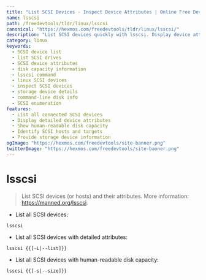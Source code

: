 ```yaml
---
title: "List SCSI Devices - Inspect Device Attributes | Online Free DevTools by Hexmos"
name: lsscsi
path: /freedevtools/tldr/linux/lsscsi
canonical: "https://hexmos.com/freedevtools/tldr/linux/lsscsi/"
description: "List SCSI devices quickly with lsscsi. Display device attributes and disk capacity. Free online tool, no registration required. Use it for disk management."
category: linux
keywords:
  - SCSI device list
  - list SCSI drives
  - SCSI device attributes
  - disk capacity information
  - lsscsi command
  - linux SCSI devices
  - inspect SCSI devices
  - storage device details
  - command-line disk info
  - SCSI enumeration
features:
  - List all connected SCSI devices
  - Display detailed device attributes
  - Show human-readable disk capacity
  - Identify SCSI hosts and targets
  - Provide storage device information
ogImage: "https://hexmos.com/freedevtools/site-banner.png"
twitterImage: "https://hexmos.com/freedevtools/site-banner.png"
---
```


# lsscsi

> List SCSI devices (or hosts) and their attributes.
> More information: <https://manned.org/lsscsi>.

- List all SCSI devices:

`lsscsi`

- List all SCSI devices with detailed attributes:

`lsscsi {{[-L|--list]}}`

- List all SCSI devices with human-readable disk capacity:

`lsscsi {{[-s|--size]}}`
